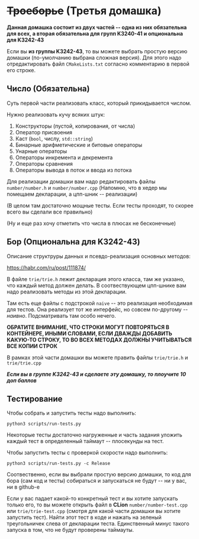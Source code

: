 # ~~Троеборье~~ (Третья домашка)

**Данная домашка состоит из двух частей -- одна из них
обязательна для всех, а вторая обязательна для групп
K3240-41 и опциональна для K3242-43**

Если вы **из группы K3242-43**, то вы можете выбрать простую
версию домашки (по-умолчанию выбрана сложная версия). Для
этого надо отредактировать файл `CMakeLists.txt` 
согласно комментарию в первой его строке.

## Число (Обязательна)

Суть первой части реализовать класс, который прикидывается
числом.

Нужно реализовать кучу всяких штук:
1) Конструкторы (пустой, копирования, от числа)
2) Оператор присвоения
3) Каст (`bool`, числу, `std::string`)
4) Бинарные арифметические и битовые операторы
5) Унарные операторы  
6) Операторы инкремента и декремента 
7) Операторы сравнения 
8) Операторы вывода в поток и ввода из потока

Для реализации домашки вам надо редактировать файлы 
`number/number.h` и `number/number.cpp` 
(Напомню, что в хедер мы помещаем декларации, а цпп-шник -- реализации)

(В целом там достаточно мощные тесты. Если тесты проходят, то скорее всего
вы сделали все правильно)

(Ну и еще раз хочу отметить что числа в плюсах не бесконечные)

## Бор (Опциональна для K3242-43)

Описание структруры данных и псевдо-реализация основных методов:

https://habr.com/ru/post/111874/

В файле `trie/trie.h` лежит декларация 
этого класса, там же указано, что каждый метод должен делать. 
В соотвествующем цпп-шнике вам надо реализовать
методы из этой декларации.

Там есть еще файлы с подстрокой `naive` -- это реализация
необходимая для тестов. Она реализует тот же интерфейс, но
совсем по-другому -- _наивно_. Подсматривать там особо нечего.

**ОБРАТИТЕ ВНИМАНИЕ, ЧТО СТРОКИ МОГУТ ПОВТОРЯТЬСЯ В КОНТЕЙНЕРЕ,
ИНЫМИ СЛОВАМИ, ЕСЛИ ДВАЖДЫ ДОБАВИТЬ КАКУЮ-ТО СТРОКУ, ТО ВО ВСЕХ
МЕТОДАХ ДОЛЖНЫ УЧИТЫВАТЬСЯ ВСЕ КОПИИ СТРОК**

В рамках этой части домашки вы можете править файлы `trie/trie.h` и
`trie/trie.cpp`

**_Если вы в группе K3242-43 и сделаете эту домашку, то плоучите 10 доп баллов_**

## Тестирование

Чтобы собрать и запустить тесты надо выполнить: 

`python3 scripts/run-tests.py`

Некоторые тесты достаточно нагруженные и часть задания уложить каждый тест 
в определенный таймаут -- плосекунды на тест.

Чтобы запустить тесты с проверкой скорости надо выполнить:

`python3 scripts/run-tests.py -c Release`

Соотвественно, если вы выбрали простую версию домашки, то код для бора
(сам код и тесты) собираться и запускаться не будут -- ни у вас, ни в github-е

Если у вас падает какой-то конкретный тест и вы хотите запускать только его,
то вы можете открыть файл в **CLion** `number/number-test.cpp` или 
`trie/trie-test.cpp` (смотря для какой части домашки вы хотите
запустить тест). Найти этот тест в коде и нажать на зеленый треугольничек 
слева от декларации теста. Единственный минус такого запуска в том, что
не будут проверены таймауты.
